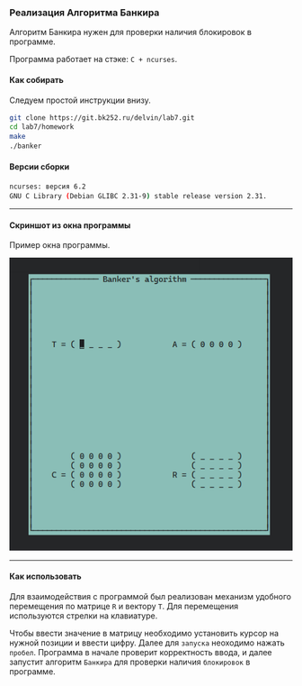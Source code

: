 ### Реализация Алгоритма Банкира

Алгоритм Банкира нужен для проверки наличия блокировок в программе.

Программа работает на стэке: `C + ncurses`.

#### Как собирать

Следуем простой инструкции внизу.

```bash
git clone https://git.bk252.ru/delvin/lab7.git
cd lab7/homework
make
./banker
```



#### Версии сборки

```bash
ncurses: версия 6.2
GNU C Library (Debian GLIBC 2.31-9) stable release version 2.31.
```

---

#### Скриншот из окна программы

Пример окна программы.

![image-20210331014725476](./img/prog.png)

---

#### Как использовать

Для взаимодействия с программой был реализован механизм удобного перемещения по матрице `R` и вектору `T`. Для перемещения используются стрелки на клавиатуре.

Чтобы ввести значение в матрицу необходимо установить курсор на нужной позиции и ввести цифру. Далее для `запуска` неоходимо нажать `пробел`. Программа в начале проверит корректность ввода, и далее запустит алгоритм `Банкира` для проверки наличия `блокировок` в программе.